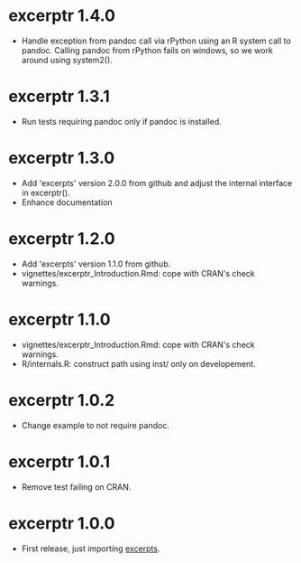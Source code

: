 # excerptr 1.4.0

* Handle exception from pandoc call via rPython using an R system call to pandoc.
  Calling pandoc from rPython fails on windows, so we work around using
  system2().

# excerptr 1.3.1

* Run tests requiring pandoc only if pandoc is installed.

# excerptr 1.3.0

* Add 'excerpts' version 2.0.0 from github and adjust the internal interface in
  excerptr().
* Enhance documentation

# excerptr 1.2.0

* Add 'excerpts' version 1.1.0 from github.
* vignettes/excerptr_Introduction.Rmd: cope with CRAN's check warnings.

# excerptr 1.1.0

* vignettes/excerptr_Introduction.Rmd: cope with CRAN's check warnings.
* R/internals.R: construct path using inst/ only on developement.

# excerptr 1.0.2

* Change example to not require pandoc.

# excerptr 1.0.1

* Remove test failing on CRAN.

# excerptr 1.0.0

* First release, just importing [excerpts](https://github.com/fvafrCU/excerpts).
